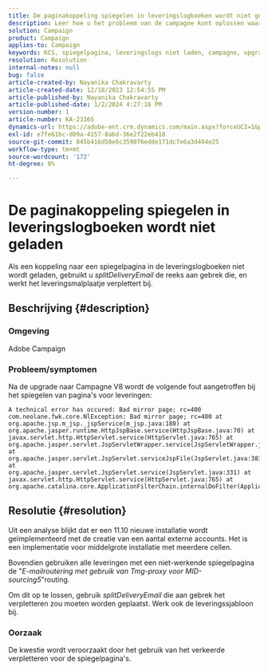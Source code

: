 ```yaml
---
title: De paginakoppeling spiegelen in leveringslogboeken wordt niet geladen
description: Leer hoe u het probleem van de campagne kunt oplossen waarbij de koppelingen naar spiegelpagina's in leveringslogboeken niet worden geladen.
solution: Campaign
product: Campaign
applies-to: Campaign
keywords: KCS, spiegelpagina, leveringslogs niet laden, campagne, upgrade naar campagne V8
resolution: Resolution
internal-notes: null
bug: false
article-created-by: Nayanika Chakravarty
article-created-date: 12/18/2023 12:54:55 PM
article-published-by: Nayanika Chakravarty
article-published-date: 1/2/2024 4:27:16 PM
version-number: 1
article-number: KA-23365
dynamics-url: https://adobe-ent.crm.dynamics.com/main.aspx?forceUCI=1&pagetype=entityrecord&etn=knowledgearticle&id=bbc7339f-a49d-ee11-be37-6045bd006079
exl-id: e7fe61bc-d09a-4157-8abd-36e2f22eb418
source-git-commit: 845b416d58e6c359076edde171dc7e6a3d494e25
workflow-type: tm+mt
source-wordcount: '172'
ht-degree: 0%

---
```


# De paginakoppeling spiegelen in leveringslogboeken wordt niet geladen


Als een koppeling naar een spiegelpagina in de leveringslogboeken niet wordt geladen, gebruikt u *splitDeliveryEmail* de reeks aan gebrek die, en werkt het leveringsmalplaatje verplettert bij.

## Beschrijving {#description}


### Omgeving

Adobe Campaign

### Probleem/symptomen

Na de upgrade naar Campagne V8 wordt de volgende fout aangetroffen bij het spiegelen van pagina&#39;s voor leveringen:


```
A technical error has occured: Bad mirror page; rc=400 
com.neolane.fwk.core.NlException: Bad mirror page; rc=400 at 
org.apache.jsp.m_jsp._jspService(m_jsp.java:180) at 
org.apache.jasper.runtime.HttpJspBase.service(HttpJspBase.java:70) at 
javax.servlet.http.HttpServlet.service(HttpServlet.java:765) at 
org.apache.jasper.servlet.JspServletWrapper.service(JspServletWrapper.java:465) at 
org.apache.jasper.servlet.JspServlet.serviceJspFile(JspServlet.java:383) at 
org.apache.jasper.servlet.JspServlet.service(JspServlet.java:331) at 
javax.servlet.http.HttpServlet.service(HttpServlet.java:765) at 
org.apache.catalina.core.ApplicationFilterChain.internalDoFilter(ApplicationFilterChain.java:231)
```



## Resolutie {#resolution}


Uit een analyse blijkt dat er een 11.10 nieuwe installatie wordt geïmplementeerd met de creatie van een aantal externe accounts. Het is een implementatie voor middelgrote installatie met meerdere cellen.

Bovendien gebruiken alle leveringen met een niet-werkende spiegelpagina de &quot;*E-mailroutering met gebruik van Tmg-proxy voor MID-sourcing5*&quot;routing.

Om dit op te lossen, gebruik *splitDeliveryEmail* die aan gebrek het verpletteren zou moeten worden geplaatst. Werk ook de leveringssjabloon bij.

### Oorzaak

De kwestie wordt veroorzaakt door het gebruik van het verkeerde verpletteren voor de spiegelpagina&#39;s.
